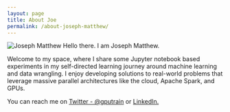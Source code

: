 ```yaml
---
layout: page
title: About Joe
permalink: /about-joseph-matthew/
---
```


![]({{site.baseurl}}/images/Joseph_Matthew.jpg "Joseph Matthew")
Hello there. I am Joseph Matthew.

Welcome to my space, where I share some Jupyter notebook based experiments in my self-directed learning journey around machine learning and data wrangling. I enjoy developing solutions to real-world problems that leverage massive parallel architectures like the cloud, Apache Spark, and GPUs. 

You can reach me on [Twitter - @gputrain](https://twitter.com/gputrain) or [LinkedIn.](https://www.linkedin.com/in/jmatthew/)

